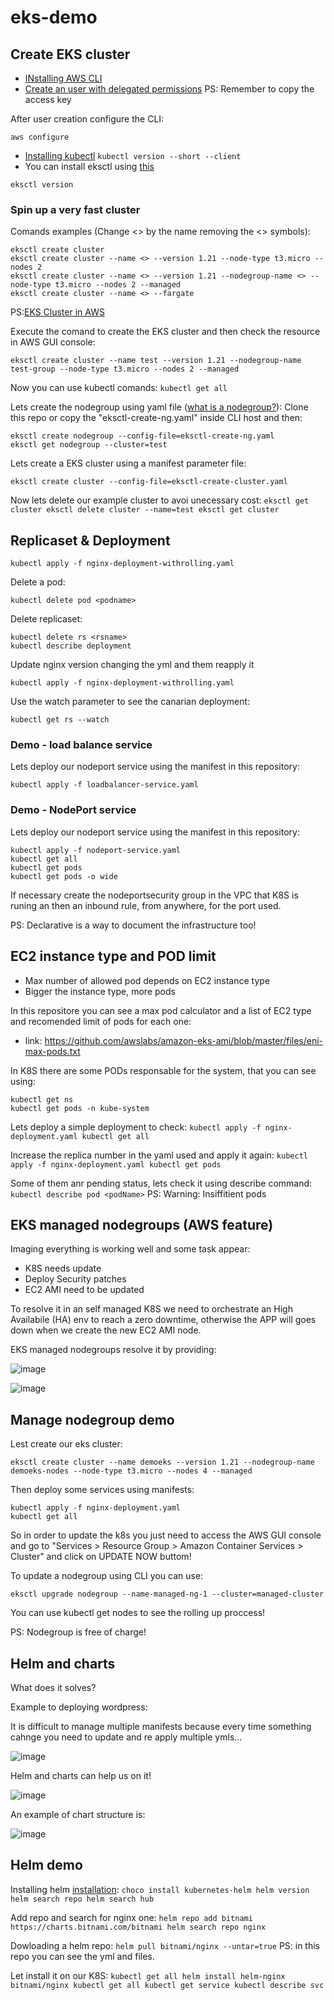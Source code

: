 # eks-demo

## Create EKS cluster
- [INstalling AWS CLI](https://docs.aws.amazon.com/cli/latest/userguide/cli-chap-install.html)
- [Create an user with delegated permissions](https://docs.aws.amazon.com/IAM/latest/UserGuide/id_users_create.html)
PS: Remember to copy the access key

After user creation configure the CLI:
````
aws configure
````
- [Installing kubectl](https://docs.aws.amazon.com/eks/latest/userguide/install-kubectl.html)
``
kubectl version --short --client
``
- You can install eksctl using [this](https://docs.aws.amazon.com/eks/latest/userguide/eksctl.html)
````
eksctl version
````
### Spin up a very fast cluster
Comands examples (Change <> by the name removing the <> symbols):
````
eksctl create cluster
eksctl create cluster --name <> --version 1.21 --node-type t3.micro --nodes 2
eksctl create cluster --name <> --version 1.21 --nodegroup-name <> --node-type t3.micro --nodes 2 --managed
eksctl create cluster --name <> --fargate
````
PS:[EKS Cluster in AWS](https://docs.aws.amazon.com/eks/latest/userguide/create-cluster.html)

Execute the comand to create the EKS cluster and then check the resource in AWS GUI console:
````
eksctl create cluster --name test --version 1.21 --nodegroup-name test-group --node-type t3.micro --nodes 2 --managed
````

Now you can use kubectl comands:
``
kubectl get all
``

Lets create the nodegroup using yaml file ([what is a nodegroup?](https://www.pulumi.com/blog/day-2-kubernetes-migrating-eks-nodegroups-with-zero-downtime)):
Clone this repo or copy the "eksctl-create-ng.yaml" inside CLI host and then:
````
eksctl create nodegroup --config-file=eksctl-create-ng.yaml
eksctl get nodegroup --cluster=test
````

Lets create a EKS cluster using a manifest parameter file:
````
eksctl create cluster --config-file=eksctl-create-cluster.yaml
````

Now lets delete our example cluster to avoi unecessary cost:
``
eksctl get cluster
eksctl delete cluster --name=test
eksctl get cluster
``

## Replicaset & Deployment
````
kubectl apply -f nginx-deployment-withrolling.yaml
````

Delete a pod:
````
kubectl delete pod <podname>
````

Delete replicaset:
````
kubectl delete rs <rsname>
kubectl describe deployment
````

Update nginx version changing the yml and them reapply it
````
kubectl apply -f nginx-deployment-withrolling.yaml
````

Use the watch parameter to see the canarian deployment:
````
kubectl get rs --watch
````

### Demo - load balance service

Lets deploy our nodeport service using the manifest in this repository:
````
kubectl apply -f loadbalancer-service.yaml
````

### Demo - NodePort service

Lets deploy our nodeport service using the manifest in this repository:
````
kubectl apply -f nodeport-service.yaml
kubectl get all
kubectl get pods
kubectl get pods -o wide
````

If necessary create the nodeportsecurity group in the VPC that K8S is runing an then an inbound rule, from anywhere, for the port used.

PS: Declarative is a way to document the infrastructure too!

## EC2 instance type and POD limit

- Max number of allowed pod depends on EC2 instance type
- Bigger the instance type, more pods

In this repositore you can see a max pod calculator and a list of EC2 type and recomended limit of pods for each one:

- link: https://github.com/awslabs/amazon-eks-ami/blob/master/files/eni-max-pods.txt

In K8S there are some PODs responsable for the system, that you can see using:
````
kubectl get ns
kubectl get pods -n kube-system
````
Lets deploy a simple deployment to check:
``
kubectl apply -f nginx-deployment.yaml
kubectl get all
``

Increase the replica number in the yaml used and apply it again:
``
kubectl apply -f nginx-deployment.yaml
kubectl get pods
``

Some of them anr pending status, lets check it using describe command:
``
kubectl describe pod <podName>
``
PS: Warning: Insiffitient pods

## EKS managed nodegroups (AWS feature)

Imaging everything is working well and some task appear:
- K8S needs update
- Deploy Security patches
- EC2 AMI need to be updated

To resolve it in an self managed K8S we need to orchestrate an High Availabile (HA) env to reach a zero downtime, otherwise the APP will goes down when we create the new EC2 AMI node.

EKS managed nodegroups resolve it by providing:

![image](https://user-images.githubusercontent.com/22028539/129732351-2bae65e3-d192-4030-b8c2-d201833ef792.png)

![image](https://user-images.githubusercontent.com/22028539/129732743-118d8286-1cfb-42e0-bd65-e1b312a9ed3f.png)

## Manage nodegroup demo

Lest create our eks cluster:
````
eksctl create cluster --name demoeks --version 1.21 --nodegroup-name demoeks-nodes --node-type t3.micro --nodes 4 --managed
````

Then deploy some services using manifests:
````
kubectl apply -f nginx-deployment.yaml
kubectl get all
````

So in order to update the k8s you just need to access the AWS GUI console and go to "Services > Resource Group > Amazon Container Services > Cluster" and click on UPDATE NOW buttom!

To update a nodegroup using CLI you can use:
````
eksctl upgrade nodegroup --name-managed-ng-1 --cluster=managed-cluster
````

You can use kubectl get nodes to see the rolling up proccess!

PS: Nodegroup is free of charge!

## Helm and charts

What does it solves?

Example to deploying wordpress:

It is difficult to manage multiple manifests because every time something cahnge you need to update and re apply multiple ymls...

![image](https://user-images.githubusercontent.com/22028539/129738630-8e873032-3ffe-4385-9620-9166779de950.png)

Helm and charts can help us on it!

![image](https://user-images.githubusercontent.com/22028539/129740573-d6f12bd0-2fd5-4484-9ade-0863e79b20b5.png)

An example of chart structure is:

![image](https://user-images.githubusercontent.com/22028539/129740837-be307992-6886-4597-b22a-60b5aa55378c.png)

## Helm demo

Installing helm [installation](https://helm.sh/docs/intro/install/):
``
choco install kubernetes-helm
helm version
helm search repo
helm search hub
``

Add repo and search for nginx one:
``
helm repo add bitnami https://charts.bitnami.com/bitnami
helm search repo nginx
``

Dowloading a helm repo:
``
helm pull bitnami/nginx --untar=true
``
PS: in this repo you can see the yml and files.

Let install it on our K8S:
``
kubectl get all
helm install helm-nginx bitnami/nginx
kubectl get all
kubectl get service
kubectl describe svc
``
